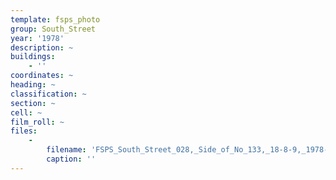 ```yaml
---
template: fsps_photo
group: South_Street
year: '1978'
description: ~
buildings:
    - ''
coordinates: ~
heading: ~
classification: ~
section: ~
cell: ~
film_roll: ~
files:
    -
        filename: 'FSPS_South_Street_028,_Side_of_No_133,_18-8-9,_1978-80.png'
        caption: ''
---
```

